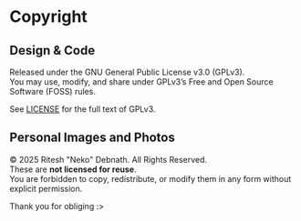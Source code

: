 # Copyright

## Design & Code
Released under the GNU General Public License v3.0 (GPLv3).  
You may use, modify, and share under GPLv3’s Free and Open Source Software (FOSS) rules.  

See [LICENSE](LICENSE.md) for the full text of GPLv3.  

## Personal Images and Photos
© 2025 Ritesh "Neko" Debnath. All Rights Reserved.  
These are **not licensed for reuse**.  
You are forbidden to copy, redistribute, or modify them in any form without explicit permission.

Thank you for obliging :>